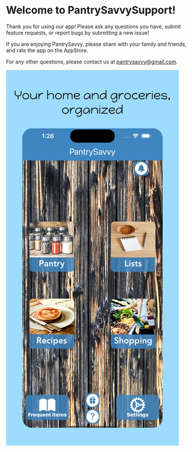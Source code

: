 # Welcome to PantrySavvySupport!

Thank you for using our app! Please ask any questions you have, submit feature requests, or report bugs by submitting a new issue!

If you are enjoying PantrySavvy, please share with your family and friends, and rate the app on the AppStore.

For any other questions, please contact us at pantrysavvy@gmail.com.

![pantrysavvy_homescreen.png](resources/pantrysavvy_homescreen.png)

